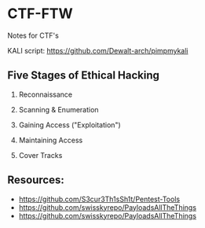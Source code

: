 # CTF-FTW
Notes for CTF's

KALI script:
https://github.com/Dewalt-arch/pimpmykali


## Five Stages of Ethical Hacking
1. Reconnaissance

2. Scanning & Enumeration

3. Gaining Access ("Exploitation")

4. Maintaining Access

5. Cover Tracks

## Resources:
- https://github.com/S3cur3Th1sSh1t/Pentest-Tools
- https://github.com/swisskyrepo/PayloadsAllTheThings
- https://github.com/swisskyrepo/PayloadsAllTheThings
